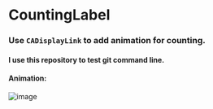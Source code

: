 # CountingLabel
### Use `CADisplayLink` to add animation for counting. 
#### I use this repository to test git command line.
#### Animation:
![image](http://7rf7y8.com2.z0.glb.clouddn.com/countingLabel.gif)
